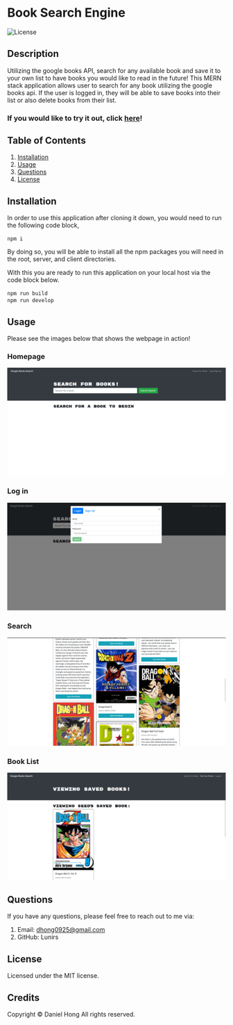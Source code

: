 # Book Search Engine

![License](https://img.shields.io/badge/license-MIT-blue.svg)

## Description

Utilizing the google books API, search for any available book and save it to your own list to have books you would like to read in the future!
This MERN stack application allows user to search for any book utilizing the google books api. If the user is logged in, they will be able to save books into their list or also delete books from their list.

### If you would like to try it out, click [here](https://lunirs-book-search.herokuapp.com/)!

## Table of Contents

1. [Installation](#installation)
2. [Usage](#usage)
3. [Questions](#questions)
4. [License](#license)

## Installation

In order to use this application after cloning it down, you would need to run the following code block,

```
npm i
```

By doing so, you will be able to install all the npm packages you will need in the root, server, and client directories.

With this you are ready to run this application on your local host via the code block below.

```
npm run build
npm run develop
```

## Usage

Please see the images below that shows the webpage in action!

### Homepage

![screenshot](./client/src/assets/img/homepage.png)

### Log in

![screenshot](./client/src/assets/img/login.png)

### Search

![screenshot](./client/src/assets/img/search.png)

### Book List

![screenshot](./client/src/assets/img/savedbook.png)

## Questions

If you have any questions, please feel free to reach out to me via:

1. Email: dhong0925@gmail.com
2. GitHub: Lunirs

## License

Licensed under the MIT license.

## Credits

Copyright © Daniel Hong All rights reserved.

